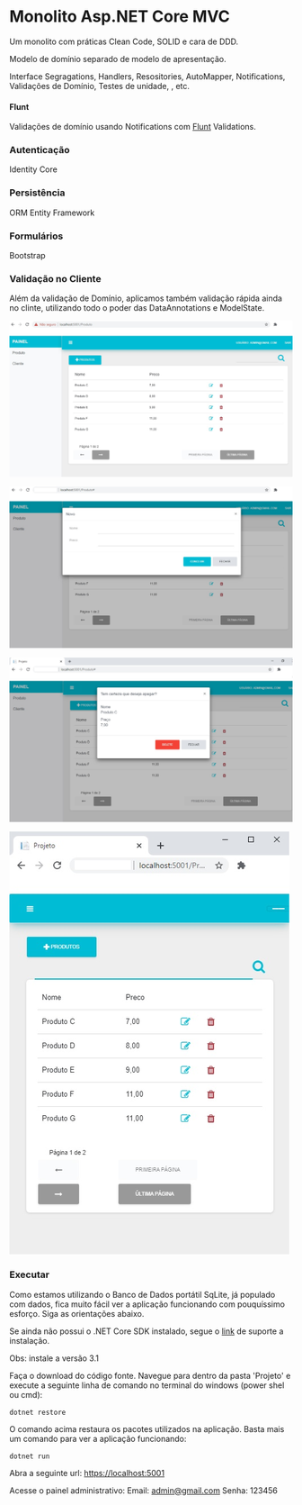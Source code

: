 # Monolito Asp.NET Core MVC

Um monolito com práticas Clean Code, SOLID e cara de DDD. 

Modelo de domínio separado de modelo de apresentação. 

Interface Segragations, Handlers, Resositories, AutoMapper, Notifications, Validações de Domínio, Testes de unidade, , etc.

#### Flunt
Validações de domínio usando Notifications com [Flunt](https://github.com/andrebaltieri/flunt) Validations.

### Autenticação 
Identity Core

### Persistência 
ORM Entity Framework

### Formulários
Bootstrap

### Validação no Cliente
Além da validação de Domínio, aplicamos também validação rápida ainda no clinte, utilizando todo o poder das DataAnnotations e ModelState.


![alt text](src/Projeto/wwwroot/images/01.jpg?raw=true=250x250 "Title")

![alt text](src/Projeto/wwwroot/images/02.jpg?raw=true=250x250 "Title")

![alt text](src/Projeto/wwwroot/images/03.jpg?raw=true=250x250 "Title")

![alt text](src/Projeto/wwwroot/images/04.jpg?raw=true=250x250 "Title")



### Executar
Como estamos utilizando o Banco de Dados portátil SqLite, já populado com dados, fica muito fácil ver a aplicação funcionando com pouquíssimo esforço. Siga as orientações abaixo.

Se ainda não possui o .NET Core SDK instalado, segue o [link](https://docs.microsoft.com/pt-br/dotnet/core/install/windows?tabs=netcore31) de suporte a instalação.

Obs: instale a versão 3.1

Faça o download do código fonte. Navegue para dentro da pasta 'Projeto' e execute a seguinte linha de comando no terminal do windows (power shel ou cmd):

```
dotnet restore
```

O comando acima restaura os pacotes utilizados na aplicação. Basta mais um comando para ver a aplicação funcionando:

```
dotnet run
```

Abra a seguinte url:
[https://localhost:5001](https://localhost:5001) 


Acesse o painel administrativo:
Email: admin@gmail.com
Senha: 123456



